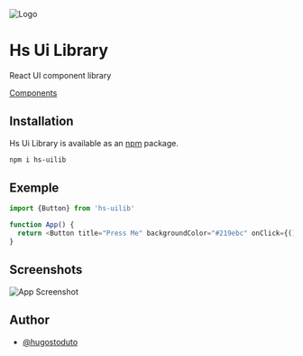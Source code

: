 
![Logo](https://static.wixstatic.com/media/afe1f6_0303a1f40d4f4e659869a39211f3b0d6~mv2.jpg)


# Hs Ui Library

React UI component library

[Components](https://www.hugostoduto.com/hs-ui-library)

## Installation


Hs Ui Library is available as an [npm](https://www.npmjs.com/package/hs-uilib) package.
```bash
npm i hs-uilib
```
## Exemple

```javascript
import {Button} from 'hs-uilib'

function App() {
  return <Button title="Press Me" backgroundColor="#219ebc" onClick={() => console.log("Action")} />
}
```


## Screenshots

![App Screenshot](https://static.wixstatic.com/media/afe1f6_9e312d5f2f264b85b93346ec239ef99e~mv2.png)


## Author

- [@hugostoduto](https://www.github.com/hugostoduto)


